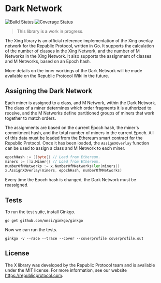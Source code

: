 # Dark Network

[![Build Status](https://travis-ci.org/republicprotocol/go-dark-network.svg?branch=master)](https://travis-ci.org/republicprotocol/go-xing)
[![Coverage Status](https://coveralls.io/repos/github/republicprotocol/go-dark-network/badge.svg?branch=master)](https://coveralls.io/github/republicprotocol/go-xing?branch=master)

> This library is a work in progress.

The Xing library is an official reference implementation of the Xing overlay network for the Republic Protocol, written in Go. It supports the calculation of the number of classes in the Xing Network, and the number of M Networks in the Xing Network. It also supports the assignment of classes and M Networks, based on an Epoch hash.

More details on the inner workings of the Dark Network will be made available on the Republic Protocol Wiki in the future.

## Assigning the Dark Network

Each miner is assigned to a class, and M Network, within the Dark Network. The class of a miner determines which order fragments it is authorized to receive, and the M Networks define partitioned groups of miners that work together to match orders.

The assignments are based on the current Epoch hash, the miner's commitment hash, and the total number of miners in the current Epoch. All of this data must be loaded from the Ethereum smart contract for the Republic Protocol. Once it has been loaded, the `AssignXOverlay` function can be used to assign a class and M Network to each miner.

```go
epochHash := []byte{} // Load from Ethereum.
miners := []x.Miner{} // Load from Ethereum.
numberOfMNetworks := x.NumberOfMNetworks(len(miners))
x.AssignXOverlay(miners, epochHash, numberOfMNetworks)
```

Every time the Epoch hash is changed, the Dark Network must be reassigned.

## Tests

To run the test suite, install Ginkgo.

```
go get github.com/onsi/ginkgo/ginkgo
```

Now we can run the tests.

```
ginkgo -v --race --trace --cover --coverprofile coverprofile.out
```

## License

The X library was developed by the Republic Protocol team and is available under the MIT license. For more information, see our website https://republicprotocol.com.